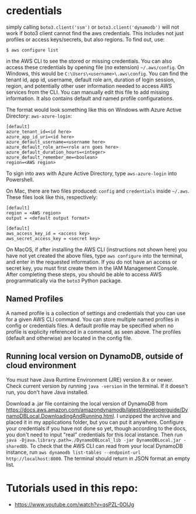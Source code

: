 # credentials
simply calling `boto3.client('ssm')` or `boto3.client('dynamodb')` will not work if boto3 client cannot find the aws credentials. This includes not just profiles or access keys/secrets, but also regions. To find out, use:
```
$ aws configure list
```
in the AWS CLI to see the stored or missing credentials. You can also access these credentials by opening file (no extension) `~/.aws/config`. On Windows, this would be `C:\Users\<username>\.aws\config`. You can find the tenant id, app id, username, default role arn, duration of login session, region, and potentially other user information needed to access AWS services from the CLI. You can manually edit this file to add missing information. It also contains default and named profile configurations.

The format would look something like this on Windows with Azure Active Directory: `aws-azure-login`:
```
[default]
azure_tenant_id=<id here>
azure_app_id_uri=<id here>
azure_default_username=<username here>
azure_default_role_arn=<role arn goes here>
azure_default_duration_hours=<integer>
azure_default_remember_me=<boolean>
region=<AWS region>
```

To sign into aws with Azure Active Directory, type `aws-azure-login` into Powershell.

On Mac, there are two files produced: `config` and `credentials` inside `~/.aws`. These files look like this, respectively:
```
[default]
region = <AWS region>
output = <default output format>
```
```
[default]
aws_access_key_id = <access key>
aws_secret_access_key = <secret key>
```

On MacOS, if after installing the AWS CLI (instructions not shown here) you have not yet created the above files, type `aws configure` into the terminal, and enter in the requested information. If you do not have an access or secret key, you must first create them in the IAM Management Console. After completing these steps, you should be able to access AWS programmatically via the `boto3` Python package.

## Named Profiles
A named profile is a collection of settings and credentials that you can use for a given AWS CLI command. You can store multiple named profiles in config or credentials files. A default profile may be specified when no profile is explicity referenced in a command, as seen above. The profiles (default and otherwise) are located in the config file.


## Running local version on DynamoDB, outside of cloud environment
You must have Java Runtime Environment (JRE) version 8.x or newer. Check current version by running `java -version` in the terminal. If it doesn't run, you don't have Java installed.


Download a .jar file containing the local version of DynamoDB from https://docs.aws.amazon.com/amazondynamodb/latest/developerguide/DynamoDBLocal.DownloadingAndRunning.html. I unzipped the archive and placed it in my applications folder, but you can put it anywhere. Configure your credentials if you have not done so yet, though according to the docs, you don't need to input "real" credentials for this local instance. Then run `java -Djava.library.path=./DynamoDBLocal_lib -jar DynamoDBLocal.jar -sharedDb`. To check that the AWS CLI can read from your local DynamoDB instance, run `aws dynamodb list-tables --endpoint-url http://localhost:8000`. The terminal should return in JSON format an empty list.


# Tutorials used in this repo:
* https://www.youtube.com/watch?v=qsPZL-0OIJg